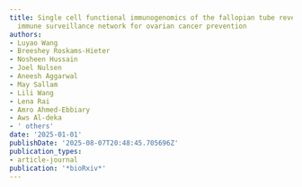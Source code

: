 ```yaml
---
title: Single cell functional immunogenomics of the fallopian tube reveals a precursor
  immune surveillance network for ovarian cancer prevention
authors:
- Luyao Wang
- Breeshey Roskams-Hieter
- Nosheen Hussain
- Joel Nulsen
- Aneesh Aggarwal
- May Sallam
- Lili Wang
- Lena Rai
- Amro Ahmed-Ebbiary
- Aws Al-deka
- ' others'
date: '2025-01-01'
publishDate: '2025-08-07T20:48:45.705696Z'
publication_types:
- article-journal
publication: '*bioRxiv*'
---
```

